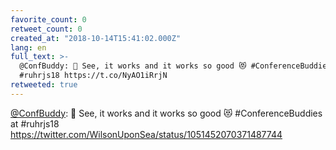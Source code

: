 ```yaml
---
favorite_count: 0
retweet_count: 0
created_at: "2018-10-14T15:41:02.000Z"
lang: en
full_text: >-
  @ConfBuddy: 🤩 See, it works and it works so good 😻 #ConferenceBuddies at
  #ruhrjs18 https://t.co/NyAO1iRrjN
retweeted: true
---
```


[@ConfBuddy](https://twitter.com/ConfBuddy): 🤩 See, it works and it works so
good 😻 #ConferenceBuddies at #ruhrjs18
<https://twitter.com/WilsonUponSea/status/1051452070371487744>
